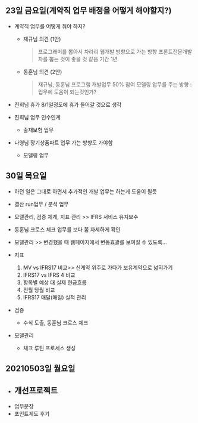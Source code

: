 ## 23일 금요일(계약직 업무 배정을 어떻게 해야할지?)

* 계약직 업무를 어떻게 줘야 하지?
   - 재규님 의견 (1안)
      > 프로그래머를 뽑아서 차라리 웹개발 방향으로 가는 방향
      > 프론트전문개발자를 뽑는 것이 좋을 것 같음 기간 1년

   - 동훈님 의견 (2안)
      > 재규님, 동훈님 프로그램 개발업무 50% 참여
      > 모델링 업무를 주는 방향 : 업무에 도움이 되는것인가?
     
* 진희님 휴가 8/1일정도에 휴가 들어갈 것으로 생각
* 진희님 업무 인수인계
   - 출재보험 업무
* 나영님 장기상품파트 업무 가는 방향도 가야함
   - 모델링 업무
   
## 30일 목요일

* 하던 일은 그대로 하면서 추가적인 개발 업무는 하는게 도움이 될듯 
* 결산 run업무 / 분석 업무 
* 모델관리, 검증 체계, 지표 관리 >> IFRS 서비스 유지보수 
* 동훈님 크로스 체크 업무를 보다 쫌 자세하게 확인
* 모델관리 >> 변경했을 때 웹페이지에서 변동효괄를 보여질 수 있도록... 

* 지표
	1. MV vs IFRS17 비교>> 신계약 위주로 가다가 보유계약으로 넓혀가기
	2. IFRS17 vs IFRS 4 비교
	3. 항목별  예상 대 실제 현금흐름
	4. 전월 당월 비교 
	5. IFRS17 매달(매일) 실적 관리

* 검증
  - 수식 도출, 동훈님 크로스 체크
  
* 모델관리 
   - 체크 루틴 프로세스 생성

## 20210503일 월요일
* 개선프로젝트
    - 
* 업무분장
* 포인트제도  후기

<!--stackedit_data:
eyJoaXN0b3J5IjpbLTEzODY1OTI4MzksLTE2MDMxNzI5MTAsMT
U5ODcyODQyLC0yMTQyOTk3NzIxLC05ODQyMDMyMzgsLTE5NzIx
ODE4MzQsMTkwNzcxMzU0MiwtMTExNjY0MzAxLC0xMDY4MjMzMz
kyLC0xMjY5MzcwMDg2LC0xOTUwNTQyMTM4LC0xMzUxMDY5NTM5
XX0=
-->
